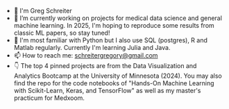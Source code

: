 - 👋 I'm Greg Schreiter
- 🔭 I’m currently working on projects for medical data science and general machine learning. In 2025, I'm hoping to reproduce some results from classic ML papers, so stay tuned!
- 🌱 I'm most familiar with Python but I also use SQL (postgres), R and Matlab regularly. Currently I'm learning Julia and Java. 
- 📫 How to reach me: schreitergregory@gmail.com
- :point_down: The top 4 pinned projects are from the Data Visualization and Analytics Bootcamp at the University of Minnesota (2024). You may also find the repo for the code notebooks of "Hands-On Machine Learning with Scikit-Learn, Keras, and TensorFlow" as well as my master's practicum for Medxoom. 


<!--
**schr0841/schr0841** is a ✨ _special_ ✨ repository because its `README.md` (this file) appears on your GitHub profile.

Here are some ideas to get you started:
